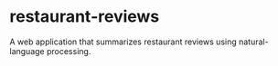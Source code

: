 # restaurant-reviews
A web application that summarizes restaurant reviews using natural-language processing.
